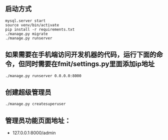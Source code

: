 ## 启动方式

```
mysql.server start
source venv/bin/activate
pip install -r requirements.txt
./manage.py migrate
./manage.py runserver

```
## 如果需要在手机端访问开发机器的代码，运行下面的命令，但同时需要在fmit/settings.py里面添加ip地址

```
./manage.py runserver 0.0.0.0:8000

```

## 创建超级管理员

```
./manage.py createsuperuser

```

## 管理员功能页面地址：

* 127.0.0.1:8000/admin
